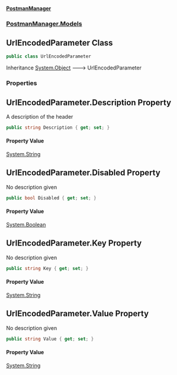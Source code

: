 #### [PostmanManager](PostmanManager.md 'PostmanManager')
### [PostmanManager.Models](PostmanManager.md#PostmanManager.Models 'PostmanManager.Models')

## UrlEncodedParameter Class

```csharp
public class UrlEncodedParameter
```

Inheritance [System.Object](https://docs.microsoft.com/en-us/dotnet/api/System.Object 'System.Object') &#129106; UrlEncodedParameter
### Properties

<a name='PostmanManager.Models.UrlEncodedParameter.Description'></a>

## UrlEncodedParameter.Description Property

A description of the header

```csharp
public string Description { get; set; }
```

#### Property Value
[System.String](https://docs.microsoft.com/en-us/dotnet/api/System.String 'System.String')

<a name='PostmanManager.Models.UrlEncodedParameter.Disabled'></a>

## UrlEncodedParameter.Disabled Property

No description given

```csharp
public bool Disabled { get; set; }
```

#### Property Value
[System.Boolean](https://docs.microsoft.com/en-us/dotnet/api/System.Boolean 'System.Boolean')

<a name='PostmanManager.Models.UrlEncodedParameter.Key'></a>

## UrlEncodedParameter.Key Property

No description given

```csharp
public string Key { get; set; }
```

#### Property Value
[System.String](https://docs.microsoft.com/en-us/dotnet/api/System.String 'System.String')

<a name='PostmanManager.Models.UrlEncodedParameter.Value'></a>

## UrlEncodedParameter.Value Property

No description given

```csharp
public string Value { get; set; }
```

#### Property Value
[System.String](https://docs.microsoft.com/en-us/dotnet/api/System.String 'System.String')